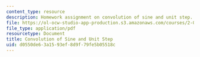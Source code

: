 ```yaml
---
content_type: resource
description: Homework assignment on convolution of sine and unit step.
file: https://ol-ocw-studio-app-production.s3.amazonaws.com/courses/2-017j-design-of-electromechanical-robotic-systems-fall-2009/d0550de63a1593ef8d9f79fe5b05518c_MIT2_017JF09_p06.pdf
file_type: application/pdf
resourcetype: Document
title: Convolution of Sine and Unit Step
uid: d0550de6-3a15-93ef-8d9f-79fe5b05518c
---
```

